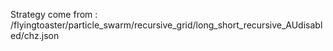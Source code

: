 Strategy come from : /flyingtoaster/particle_swarm/recursive_grid/long_short_recursive_AUdisabled/chz.json
